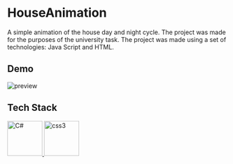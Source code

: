 # HouseAnimation

A simple animation of the house day and night cycle. The project was made for the purposes of the university task. The project was made using a set of technologies: Java Script and HTML.

## Demo

![preview](https://user-images.githubusercontent.com/116505961/198730398-443e3769-02af-4159-9d78-ec0c1ff467be.gif)

## Tech Stack

<p align="left"> <a href="https://www.w3schools.com/cs/index.php/" target="_blank" rel="noreferrer"> <img src="https://www.freepnglogos.com/uploads/javascript-png/javascript-logo-hq-png-1.png" alt="C#" width="80" height="80"/> </a> <a href="https://www.w3schools.com/js/" target="_blank" rel="noreferrer"> </a> <a href="https://www.w3schools.com/html/" target="_blank" rel="noreferrer"> <img src="https://play-lh.googleusercontent.com/vzHVyL8G7birnPZ0zuCQQ2uDxuLIXzYOUGjFDFzIqfx-ww1fq8IysoEiWzhWI3Dw08g" alt="css3" width="80" height="80"/> </a>
